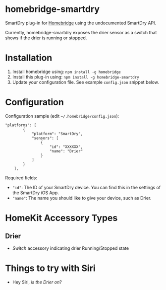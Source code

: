 # homebridge-smartdry

SmartDry plug-in for [Homebridge](https://github.com/nfarina/homebridge) using the undocumented SmartDry API.

Currently, homebridge-smartdry exposes the drier sensor as a switch that shows if the drier is running or stopped.

# Installation

<!-- 2. Clone (or pull) this repository from github into the same path Homebridge lives (usually `/usr/local/lib/node_modules`). Note: the code currently on GitHub is in beta, and is newer than the latest published version of this package on `npm` -->
1. Install homebridge using: `npm install -g homebridge`
2. Install this plug-in using: `npm install -g homebridge-smartdry`
3. Update your configuration file. See example `config.json` snippet below.

# Configuration

Configuration sample (edit `~/.homebridge/config.json`):

```
"platforms": [
        {
            "platform": "SmartDry",
            "sensors": [
                {
                    "id": "XXXXXX",
                    "name": "Drier"
                }
            ]
        }
    ],
```

Required fields:

* `"id"`: The ID of your SmartDry device. You can find this in the settings of the SmartDry iOS App.
* `"name"`: The name you should like to give your device, such as Drier.

# HomeKit Accessory Types

## Drier

* *Switch* accessory indicating drier Running/Stopped state

# Things to try with Siri

* Hey Siri, *is the Drier on*?
